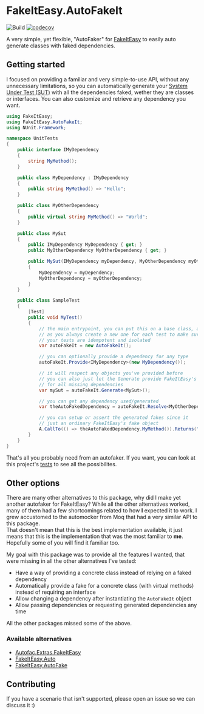 # FakeItEasy.AutoFakeIt

![Build](https://github.com/akamud/FakeItEasy.AutoFakeIt/workflows/Build/badge.svg)
[![codecov](https://codecov.io/gh/akamud/FakeItEasy.AutoFakeIt/branch/main/graph/badge.svg?token=6V0YZL6II9)](https://codecov.io/gh/akamud/FakeItEasy.AutoFakeIt)


A very simple, yet flexible, "AutoFaker" for [FakeItEasy](https://fakeiteasy.github.io/) to easily auto generate classes with faked dependencies.

## Getting started

I focused on providing a familiar and very simple-to-use API, without any unnecessary limitations, so you can automatically generate your [System Under Test (SUT)](https://en.wikipedia.org/wiki/System_under_test) with all the dependencies faked, wether they are classes or interfaces. You can also customize and retrieve any dependency you want.

```csharp
using FakeItEasy;
using FakeItEasy.AutoFakeIt;
using NUnit.Framework;

namespace UnitTests
{
    public interface IMyDependency
    {
        string MyMethod();
    }

    public class MyDependency : IMyDependency
    {
        public string MyMethod() => "Hello";
    }

    public class MyOtherDependency
    {
        public virtual string MyMethod() => "World";
    }

    public class MySut
    {
        public IMyDependency MyDependency { get; }
        public MyOtherDependency MyOtherDependency { get; }

        public MySut(IMyDependency myDependency, MyOtherDependency myOtherDependency)
        {
            MyDependency = myDependency;
            MyOtherDependency = myOtherDependency;
        }
    }

    public class SampleTest
    {
        [Test]
        public void MyTest()
        {
            // the main entrypoint, you can put this on a base class, as long
            // as you always create a new one for each test to make sure that
            // your tests are idempotent and isolated
            var autoFakeIt = new AutoFakeIt();

            // you can optionally provide a dependency for any type
            autoFakeIt.Provide<IMyDependency>(new MyDependency());

            // it will respect any objects you've provided before
            // you can also just let the Generate provide FakeItEasy's fakes
            // for all missing dependencies
            var mySut = autoFakeIt.Generate<MySut>();

            // you can get any dependency used/generated
            var theAutoFakedDependency = autoFakeIt.Resolve<MyOtherDependency>();

            // you can setup or assert the generated fakes since it 
            // just an ordinary FakeItEasy's fake object
            A.CallTo(() => theAutoFakedDependency.MyMethod()).Returns("Faked");
        }
    }
}

```

That's all you probably need from an autofaker. If you want, you can look at this project's [tests](https://github.com/akamud/FakeItEasy.AutoFakeIt/blob/main/tests/FakeItEasy.AutoFakeIt.UnitTests/Specs/AutoFakeItTests.cs) to see all the possibilites.

## Other options

There are many other alternatives to this package, why did I make yet another autofaker for FakeItEasy? While all the other alternatives worked, many of them had a few shortcomings related to how **I** expected it to work. I grew accustomed to the automocker from Moq that had a very similar API to this package.  
That doesn't mean that this is the best implementation available, it just means that this is the implementation that was the most familiar to **me**. Hopefully some of you will find it familiar too. 

My goal with this package was to provide all the features I wanted, that were missing in all the other alternatives I've tested:

* Have a way of providing a concrete class instead of relying on a faked dependency
* Automatically provide a fake for a concrete class (with virtual methods) instead of requiring an interface
* Allow changing a dependency after instantiating the `AutoFakeIt` object
* Allow passing dependencies or requesting generated dependencies any time

All the other packages missed some of the above.

### Available alternatives
- [Autofac.Extras.FakeItEasy](https://github.com/autofac/Autofac.Extras.FakeItEasy)
- [FakeItEasy.Auto](https://github.com/jamiehumphries/FakeItEasy.Auto)
- [FakeItEasy.AutoFake](https://github.com/fkthat/FakeItEasy.AutoFake)

## Contributing

If you have a scenario that isn't supported, please open an issue so we can discuss it :)
